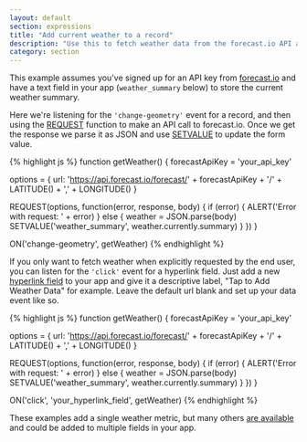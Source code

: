 ```yaml
---
layout: default
section: expressions
title: "Add current weather to a record"
description: "Use this to fetch weather data from the forecast.io API and add it to the record."
category: section
---
```


This example assumes you've signed up for an API key from [forecast.io](https://developer.forecast.io/) and have a text field in your app (`weather_summary` below) to store the current weather summary.

Here we're listening for the `'change-geometry'` event for a record, and then using the [REQUEST](/data-events/reference/request) function to make an API call to forecast.io. Once we get the response we parse it as JSON and use [SETVALUE](/data-events/reference/setvalue) to update the form value.

{% highlight  js %}
function getWeather() {
  forecastApiKey = 'your_api_key'

  options = {
    url: 'https://api.forecast.io/forecast/' + forecastApiKey + '/' + LATITUDE() + ',' + LONGITUDE()
  }

  REQUEST(options, function(error, response, body) {
    if (error) {
      ALERT('Error with request: ' + error)
    } else {
      weather = JSON.parse(body)
      SETVALUE('weather_summary', weather.currently.summary)
    }
  })
}

ON('change-geometry', getWeather)
{% endhighlight %}

If you only want to fetch weather when explicitly requested by the end user, you can listen for the `'click'` event for a hyperlink field. Just add a new [hyperlink field](http://www.fulcrumapp.com/help/hyperlink-fields/) to your app and give it a descriptive label, "Tap to Add Weather Data" for example. Leave the default url blank and set up your data event like so.

{% highlight  js %}
function getWeather() {
  forecastApiKey = 'your_api_key'

  options = {
    url: 'https://api.forecast.io/forecast/' + forecastApiKey + '/' + LATITUDE() + ',' + LONGITUDE()
  }

  REQUEST(options, function(error, response, body) {
    if (error) {
      ALERT('Error with request: ' + error)
    } else {
      weather = JSON.parse(body)
      SETVALUE('weather_summary', weather.currently.summary)
    }
  })
}

ON('click', 'your_hyperlink_field', getWeather)
{% endhighlight %}

These examples add a single weather metric, but many others [are available](https://developer.forecast.io/docs/v2#data-points) and could be added to multiple fields in your app.
